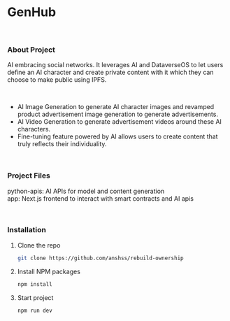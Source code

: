 # GenHub

<br/>

### About Project
AI embracing social networks. It leverages AI and DataverseOS to let users define an AI character and create private content with it which they can choose to make public using IPFS.

<br />

- AI Image Generation to generate AI character images and revamped product advertisement image generation to generate advertisements.
- AI Video Generation to generate advertisement videos around these AI characters.
- Fine-tuning feature powered by AI allows users to create content that truly reflects their individuality.

<br/>

### Project Files
python-apis: AI APIs for model and content generation <br />
app: Next.js frontend to interact with smart contracts and AI apis <br />

<br />

### Installation

1. Clone the repo
   ```sh
   git clone https://github.com/anshss/rebuild-ownership
   
   ```
2. Install NPM packages
   ```sh
   npm install
   ```
   
3. Start project
   ```sh
   npm run dev
   ```

